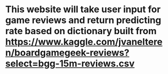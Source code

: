 # This website will take user input for game reviews and return predicting rate based on dictionary built from https://www.kaggle.com/jvanelteren/boardgamegeek-reviews?select=bgg-15m-reviews.csv
